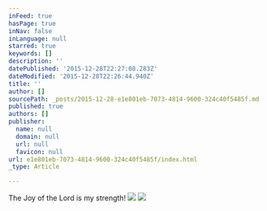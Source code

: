 ```yaml
---
inFeed: true
hasPage: true
inNav: false
inLanguage: null
starred: true
keywords: []
description: ''
datePublished: '2015-12-28T22:27:08.283Z'
dateModified: '2015-12-28T22:26:44.940Z'
title: ''
author: []
sourcePath: _posts/2015-12-28-e1e801eb-7073-4814-9600-324c40f5485f.md
published: true
authors: []
publisher:
  name: null
  domain: null
  url: null
  favicon: null
url: e1e801eb-7073-4814-9600-324c40f5485f/index.html
_type: Article

---
```

The Joy of the Lord is my strength!
![](https://the-grid-user-content.s3-us-west-2.amazonaws.com/701a34ce-b9c9-4e70-a85e-90f4564e5e9e.jpg)
![](https://s3-us-west-2.amazonaws.com/the-grid-img/p/84ca24186f7203183c0e88cc9bccb629c95a9ee8.jpg)